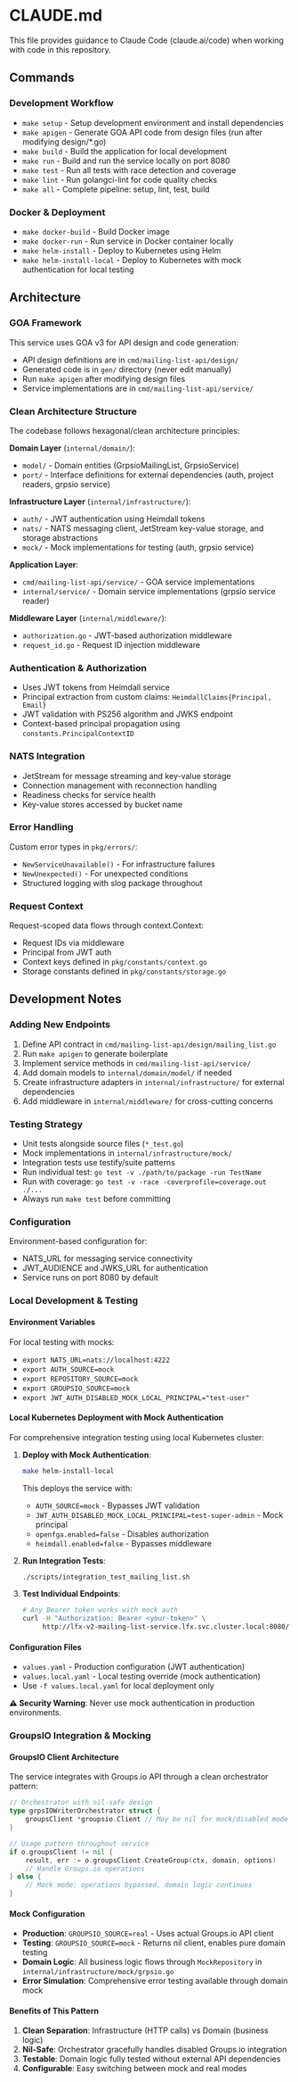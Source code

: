 # CLAUDE.md

This file provides guidance to Claude Code (claude.ai/code) when working with code in this repository.

## Commands

### Development Workflow
- `make setup` - Setup development environment and install dependencies
- `make apigen` - Generate GOA API code from design files (run after modifying design/*.go)
- `make build` - Build the application for local development
- `make run` - Build and run the service locally on port 8080
- `make test` - Run all tests with race detection and coverage
- `make lint` - Run golangci-lint for code quality checks
- `make all` - Complete pipeline: setup, lint, test, build

### Docker & Deployment
- `make docker-build` - Build Docker image
- `make docker-run` - Run service in Docker container locally
- `make helm-install` - Deploy to Kubernetes using Helm
- `make helm-install-local` - Deploy to Kubernetes with mock authentication for local testing

## Architecture

### GOA Framework
This service uses GOA v3 for API design and code generation:
- API design definitions are in `cmd/mailing-list-api/design/`
- Generated code is in `gen/` directory (never edit manually)
- Run `make apigen` after modifying design files
- Service implementations are in `cmd/mailing-list-api/service/`

### Clean Architecture Structure
The codebase follows hexagonal/clean architecture principles:

**Domain Layer** (`internal/domain/`):
- `model/` - Domain entities (GrpsioMailingList, GrpsioService)
- `port/` - Interface definitions for external dependencies (auth, project readers, grpsio service)

**Infrastructure Layer** (`internal/infrastructure/`):
- `auth/` - JWT authentication using Heimdall tokens
- `nats/` - NATS messaging client, JetStream key-value storage, and storage abstractions
- `mock/` - Mock implementations for testing (auth, grpsio service)

**Application Layer**:
- `cmd/mailing-list-api/service/` - GOA service implementations
- `internal/service/` - Domain service implementations (grpsio service reader)

**Middleware Layer** (`internal/middleware/`):
- `authorization.go` - JWT-based authorization middleware
- `request_id.go` - Request ID injection middleware

### Authentication & Authorization
- Uses JWT tokens from Heimdall service
- Principal extraction from custom claims: `HeimdallClaims{Principal, Email}`
- JWT validation with PS256 algorithm and JWKS endpoint
- Context-based principal propagation using `constants.PrincipalContextID`

### NATS Integration
- JetStream for message streaming and key-value storage
- Connection management with reconnection handling
- Readiness checks for service health
- Key-value stores accessed by bucket name

### Error Handling
Custom error types in `pkg/errors/`:
- `NewServiceUnavailable()` - For infrastructure failures
- `NewUnexpected()` - For unexpected conditions
- Structured logging with slog package throughout

### Request Context
Request-scoped data flows through context.Context:
- Request IDs via middleware
- Principal from JWT auth
- Context keys defined in `pkg/constants/context.go`
- Storage constants defined in `pkg/constants/storage.go`

## Development Notes

### Adding New Endpoints
1. Define API contract in `cmd/mailing-list-api/design/mailing_list.go`
2. Run `make apigen` to generate boilerplate
3. Implement service methods in `cmd/mailing-list-api/service/`
4. Add domain models to `internal/domain/model/` if needed
5. Create infrastructure adapters in `internal/infrastructure/` for external dependencies
6. Add middleware in `internal/middleware/` for cross-cutting concerns

### Testing Strategy
- Unit tests alongside source files (`*_test.go`)
- Mock implementations in `internal/infrastructure/mock/`
- Integration tests use testify/suite patterns
- Run individual test: `go test -v ./path/to/package -run TestName`
- Run with coverage: `go test -v -race -coverprofile=coverage.out ./...`
- Always run `make test` before committing

### Configuration
Environment-based configuration for:
- NATS_URL for messaging service connectivity  
- JWT_AUDIENCE and JWKS_URL for authentication
- Service runs on port 8080 by default

### Local Development & Testing

#### Environment Variables
For local testing with mocks:
- `export NATS_URL=nats://localhost:4222`
- `export AUTH_SOURCE=mock`
- `export REPOSITORY_SOURCE=mock`
- `export GROUPSIO_SOURCE=mock`
- `export JWT_AUTH_DISABLED_MOCK_LOCAL_PRINCIPAL="test-user"`

#### Local Kubernetes Deployment with Mock Authentication
For comprehensive integration testing using local Kubernetes cluster:

1. **Deploy with Mock Authentication**:
   ```bash
   make helm-install-local
   ```
   This deploys the service with:
   - `AUTH_SOURCE=mock` - Bypasses JWT validation
   - `JWT_AUTH_DISABLED_MOCK_LOCAL_PRINCIPAL=test-super-admin` - Mock principal
   - `openfga.enabled=false` - Disables authorization 
   - `heimdall.enabled=false` - Bypasses middleware

2. **Run Integration Tests**:
   ```bash
   ./scripts/integration_test_mailing_list.sh
   ```

3. **Test Individual Endpoints**:
   ```bash
   # Any Bearer token works with mock auth
   curl -H "Authorization: Bearer <your-token>" \
        http://lfx-v2-mailing-list-service.lfx.svc.cluster.local:8080/services
   ```

#### Configuration Files
- `values.yaml` - Production configuration (JWT authentication)
- `values.local.yaml` - Local testing override (mock authentication)
- Use `-f values.local.yaml` for local deployment only

**⚠️ Security Warning**: Never use mock authentication in production environments.

### GroupsIO Integration & Mocking

#### GroupsIO Client Architecture
The service integrates with Groups.io API through a clean orchestrator pattern:

```go
// Orchestrator with nil-safe design
type grpsIOWriterOrchestrator struct {
    groupsClient *groupsio.Client // May be nil for mock/disabled mode
}

// Usage pattern throughout service
if o.groupsClient != nil {
    result, err := o.groupsClient.CreateGroup(ctx, domain, options)
    // Handle Groups.io operations
} else {
    // Mock mode: operations bypassed, domain logic continues
}
```

#### Mock Configuration
- **Production**: `GROUPSIO_SOURCE=real` - Uses actual Groups.io API client
- **Testing**: `GROUPSIO_SOURCE=mock` - Returns nil client, enables pure domain testing
- **Domain Logic**: All business logic flows through `MockRepository` in `internal/infrastructure/mock/grpsio.go`
- **Error Simulation**: Comprehensive error testing available through domain mock

#### Benefits of This Pattern
1. **Clean Separation**: Infrastructure (HTTP calls) vs Domain (business logic)
2. **Nil-Safe**: Orchestrator gracefully handles disabled Groups.io integration
3. **Testable**: Domain logic fully tested without external API dependencies
4. **Configurable**: Easy switching between mock and real modes